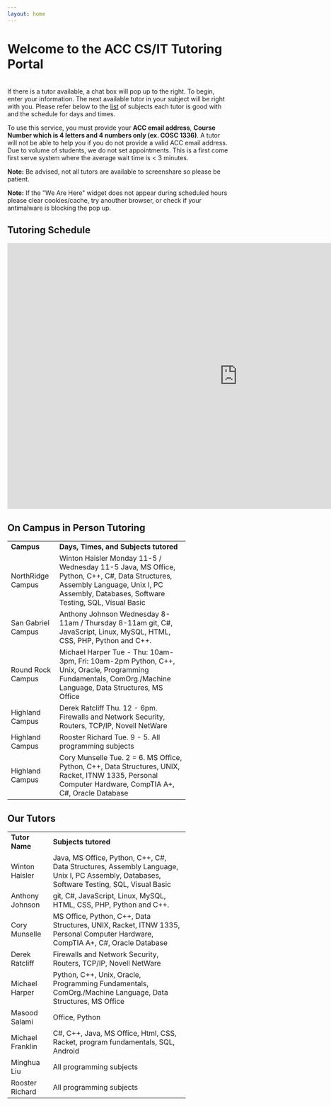 ```yaml
---
layout: home
---
```


# Welcome to the ACC CS/IT Tutoring Portal
<div id="tutoring-available"> &nbsp; </div>
If there is a tutor available, a chat box will pop up to the right. To begin,
enter your information. The next available tutor in your subject will be right
with you. Please refer below to the <a href="#Table">list</a> of subjects each tutor is good with and the schedule for days and times.

To use this service, you must provide your __ACC email address__, __Course Number which is 4 letters and 4 numbers only (ex. COSC 1336)__. A tutor will
not be able to help you if you do not provide a valid ACC email address. 
Due to volume of students, we do not set appointments. 
This is a first come first serve system where the average wait time is < 3 minutes.

<b>Note:</b> Be advised, not all tutors are available to screenshare so please be patient.

<b>Note:</b> If the "We Are Here" widget does not appear during scheduled hours please clear cookies/cache, try anouther browser, or check if your antimalware is blocking the pop up.

## Tutoring Schedule

<iframe src="https://calendar.google.com/calendar/b/2/embed?height=600&amp;wkst=2&amp;bgcolor=%238E24AA&amp;ctz=America%2FChicago&amp;src=Zy5hdXN0aW5jYy5lZHVfdjNtdWJqOW9iMmt1dnRvMjRqamZ0Nmk0bmNAZ3JvdXAuY2FsZW5kYXIuZ29vZ2xlLmNvbQ&amp;color=%23F4511E&amp;mode=WEEK&amp;showTitle=0&amp;showNav=0&amp;showTabs=0&amp;showPrint=0&amp;showDate=0&amp;showCalendars=0" style="border-width:0" width="1040" height="600" frameborder="0" scrolling="no"></iframe>

## On Campus in Person Tutoring

<table id="Table" style="width: 80%">
<tr>
<td><b>Campus</b></td><td><b>Days, Times, and Subjects tutored</b></td>
</tr>
<tr><td>NorthRidge Campus</td><td>Winton Haisler Monday 11-5 / Wednesday 11-5  Java, MS Office, Python, C++, C#, Data Structures, Assembly Language, Unix I, PC Assembly, Databases, Software Testing, SQL, Visual Basic</td></tr>
<tr><td>San Gabriel Campus</td><td>Anthony Johnson Wednesday 8-11am / Thursday 8-11am  git, C#, JavaScript, Linux, MySQL, HTML, CSS, PHP, Python and C++.</td></tr>
<tr><td>Round Rock Campus</td><td>Michael Harper Tue - Thu: 10am-3pm, Fri: 10am-2pm Python, C++, Unix, Oracle, Programming Fundamentals, ComOrg./Machine Language, Data Structures, MS Office</td></tr>
<tr><td>Highland Campus</td><td>Derek Ratcliff Thu. 12 - 6pm. Firewalls and Network Security, Routers, TCP/IP, Novell NetWare</td></tr>
<tr><td>Highland Campus</td><td>Rooster Richard Tue. 9 - 5. All programming subjects</td></tr>
<tr><td>Highland Campus</td><td>Cory Munselle Tue. 2 = 6. MS Office, Python, C++, Data Structures, UNIX, Racket, ITNW 1335, Personal Computer Hardware, CompTIA A+, C#, Oracle Database</td></tr>
</table>

## Our Tutors

<table id="Table" style="width: 80%">
<tr>
<td><b>Tutor Name</b></td><td><b>Subjects tutored</b></td>
</tr>
<tr><td>Winton Haisler</td><td>Java, MS Office, Python, C++, C#, Data Structures, Assembly Language, Unix I, PC Assembly, Databases, Software Testing, SQL, Visual Basic</td></tr>
<tr><td>Anthony Johnson</td><td>git, C#, JavaScript, Linux, MySQL, HTML, CSS, PHP, Python and C++.</td></tr>
<tr><td>Cory Munselle</td><td>MS Office, Python, C++, Data Structures, UNIX, Racket, ITNW 1335, Personal Computer Hardware, CompTIA A+, C#, Oracle Database</td></tr>
<tr><td>Derek Ratcliff</td><td>Firewalls and Network Security, Routers, TCP/IP, Novell NetWare</td></tr>
<tr><td>Michael Harper</td><td>Python, C++, Unix, Oracle, Programming Fundamentals, ComOrg./Machine Language, Data Structures, MS Office</td></tr>
<tr><td>Masood Salami</td><td>Office, Python</td></tr>
<tr><td>Michael Franklin</td><td>C#, C++, Java, MS Office, Html, CSS, Racket, program fundamentals, SQL, Android</td></tr>
<tr><td>Minghua Liu</td><td>All programming subjects</td></tr>
<tr><td>Rooster Richard</td><td>All programming subjects</td></tr>
</table>
